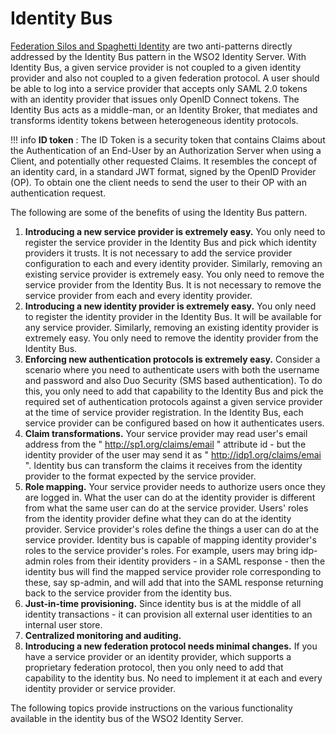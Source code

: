# Identity Bus

[Federation Silos and Spaghetti
Identity](../../get-started/identity-anti-patterns-and-the-identity-bus) are two
anti-patterns directly addressed by the Identity Bus pattern in the WSO2
Identity Server. With Identity Bus, a given service provider is not
coupled to a given identity provider and also not coupled to a given
federation protocol. A user should be able to log into a service
provider that accepts only SAML 2.0 tokens with an identity provider
that issues only OpenID Connect tokens. The Identity Bus acts as a
middle-man, or an Identity Broker, that mediates and transforms identity
tokens between heterogeneous identity protocols.

!!! info 
    **ID token** : The ID Token is a security token that contains Claims
    about the Authentication of an End-User by an Authorization Server when
    using a Client, and potentially other requested Claims. It resembles the
    concept of an identity card, in a standard JWT format, signed by the
    OpenID Provider (OP). To obtain one the client needs to send the user to
    their OP with an authentication request.

The following are some of the benefits of using the Identity Bus
pattern.

1.  **Introducing a new service provider is extremely easy.** You only
    need to register the service provider in the Identity Bus and pick
    which identity providers it trusts. It is not necessary to add the
    service provider configuration to each and every identity
    provider. Similarly, removing an existing service provider is
    extremely easy. You only need to remove the service provider from
    the Identity Bus. It is not necessary to remove the service provider
    from each and every identity provider.
2.  **Introducing a new identity provider is extremely easy.** You only
    need to register the identity provider in the Identity Bus. It will
    be available for any service provider. Similarly, removing an
    existing identity provider is extremely easy. You only need to
    remove the identity provider from the Identity Bus.
3.  **Enforcing new authentication protocols is extremely easy.**
    Consider a scenario where you need to authenticate users with both
    the username and password and also Duo Security (SMS based
    authentication). To do this, you only need to add that capability to
    the Identity Bus and pick the required set of authentication
    protocols against a given service provider at the time of service
    provider registration. In the Identity Bus, each service provider
    can be configured based on how it authenticates users.
4.  **Claim transformations.** Your service provider may read user's
    email address from the " http://sp1.org/claims/email " attribute
    id - but the identity provider of the user may send it as "
    http://idp1.org/claims/emai ". Identity bus can transform the
    claims it receives from the identity provider to the format expected
    by the service provider.
5.  **Role mapping.** Your service provider needs to authorize users
    once they are logged in. What the user can do at the identity
    provider is different from what the same user can do at the service
    provider. Users' roles from the identity provider define what they can
    do at the identity provider. Service provider's roles define the
    things a user can do at the service provider. Identity bus is
    capable of mapping identity provider's roles to the service
    provider's roles. For example, users may bring idp-admin roles from
    their identity providers - in a SAML response - then the identity bus
    will find the mapped service provider role corresponding to these,
    say sp-admin, and will add that into the SAML response returning
    back to the service provider from the identity bus.
6.  **Just-in-time provisioning.** Since identity bus is at the middle
    of all identity transactions - it can provision all external user
    identities to an internal user store.
7.  **Centralized monitoring and auditing.**
8.  **Introducing a new federation protocol needs minimal changes.** If
    you have a service provider or an identity provider, which supports
    a proprietary federation protocol, then you only need to add that
    capability to the identity bus. No need to implement it at each and
    every identity provider or service provider.

The following topics provide instructions on the various functionality
available in the identity bus of the WSO2 Identity Server.

